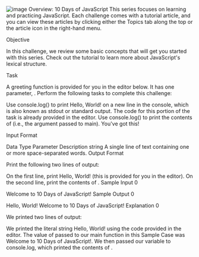 ![image](https://user-images.githubusercontent.com/66727050/151687962-7f543152-200a-4635-89f4-69967312dff1.png)
Overview: 10 Days of JavaScript
This series focuses on learning and practicing JavaScript. Each challenge comes with a tutorial article, and you can view these articles by clicking either the Topics tab along the top or the article icon in the right-hand menu.

Objective

In this challenge, we review some basic concepts that will get you started with this series. Check out the tutorial to learn more about JavaScript's lexical structure.

Task

A greeting function is provided for you in the editor below. It has one parameter, . Perform the following tasks to complete this challenge:

Use console.log() to print Hello, World! on a new line in the console, which is also known as stdout or standard output. The code for this portion of the task is already provided in the editor.
Use console.log() to print the contents of  (i.e., the argument passed to main).
You've got this!

Input Format

Data Type	Parameter	Description
string		A single line of text containing one or more space-separated words.
Output Format

Print the following two lines of output:

On the first line, print Hello, World! (this is provided for you in the editor).
On the second line, print the contents of .
Sample Input 0

Welcome to 10 Days of JavaScript!
Sample Output 0

Hello, World!
Welcome to 10 Days of JavaScript!
Explanation 0

We printed two lines of output:

We printed the literal string Hello, World! using the code provided in the editor.
The value of  passed to our main function in this Sample Case was Welcome to 10 Days of JavaScript!. We then passed our variable to console.log, which printed the contents of .
